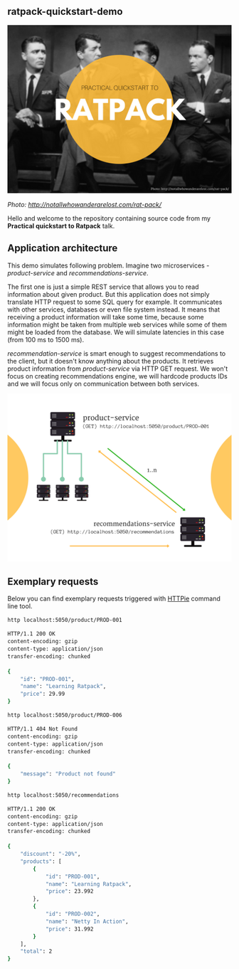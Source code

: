 ratpack-quickstart-demo
-----------------------------

![Cover image](ratpack.png)

*Photo: http://notallwhowanderarelost.com/rat-pack/*

Hello and welcome to the repository containing source code from my **Practical quickstart to Ratpack** talk. 


## Application architecture

This demo simulates following problem. Imagine two microservices - *product-service* and *recommendations-service*. 

The first one is just a simple REST service that allows you to read information about given product. But this application does not simply
translate HTTP request to some SQL query for example. It communicates with other services, databases or even file system instead.
It means that receiving a product information will take some time, because some information might be taken from multiple 
web services while some of them might be loaded from the database. We will simulate latencies in this case (from 100 ms to 1500 ms).

*recommendation-service* is smart enough to suggest recommendations to the client, but it doesn't know anything about the products.
It retrieves product information from *product-service* via HTTP GET request. We won't focus on creating recommendations engine, 
we will hardcode products IDs and we will focus only on communication between both services. 

![Services](architecture.png)

## Exemplary requests

Below you can find exemplary requests triggered with [HTTPie](https://httpie.org/) command line tool.

```bash
http localhost:5050/product/PROD-001
```

```bash
HTTP/1.1 200 OK
content-encoding: gzip
content-type: application/json
transfer-encoding: chunked

{
    "id": "PROD-001",
    "name": "Learning Ratpack",
    "price": 29.99
}
```

```bash
http localhost:5050/product/PROD-006
```

```bash
HTTP/1.1 404 Not Found
content-encoding: gzip
content-type: application/json
transfer-encoding: chunked

{
    "message": "Product not found"
}
```

```bash
http localhost:5050/recommendations 
```

```bash 
HTTP/1.1 200 OK
content-encoding: gzip
content-type: application/json
transfer-encoding: chunked

{
    "discount": "-20%",
    "products": [
        {
            "id": "PROD-001",
            "name": "Learning Ratpack",
            "price": 23.992
        },
        {
            "id": "PROD-002",
            "name": "Netty In Action",
            "price": 31.992
        }
    ],
    "total": 2
}
```